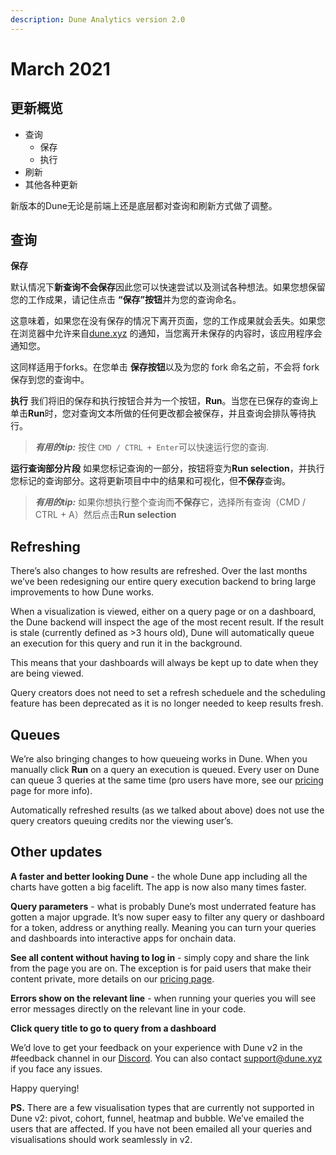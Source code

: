 ```yaml
---
description: Dune Analytics version 2.0
---
```


# March 2021

## 更新概览<a href="#overview-of-changes" id="overview-of-changes"></a>

* 查询
  * 保存
  * 执行
* 刷新
* 其他各种更新

新版本的Dune无论是前端上还是底层都对查询和刷新方式做了调整。


## 查询 <a href="#queries" id="queries"></a>

**保存**

默认情况下**新查询不会保存**因此您可以快速尝试以及测试各种想法。如果您想保留您的工作成果，请记住点击 **“保存”按钮**并为您的查询命名。

这意味着，如果您在没有保存的情况下离开页面，您的工作成果就会丢失。如果您在浏览器中允许来自[dune.xyz](http://dune.xyz/) 的通知，当您离开未保存的内容时，该应用程序会通知您。

这同样适用于forks。在您单击 **保存按钮**以及为您的 fork 命名之前，不会将 fork 保存到您的查询中。


**执行**
我们将旧的保存和执行按钮合并为一个按钮，**Run**。当您在已保存的查询上单击**Run**时，您对查询文本所做的任何更改都会被保存，并且查询会排队等待执行。


> _**有用的tip:**_ 按住 `CMD / CTRL + Enter`可以快速运行您的查询.

**运行查询部分片段**
如果您标记查询的一部分，按钮将变为**Run selection**，并执行您标记的查询部分。这将更新项目中中的结果和可视化，但**不保存**查询。



> _**有用的tip:**_ 如果你想执行整个查询而**不保存**它，选择所有查询（CMD / CTRL + A）然后点击**Run selection**

## Refreshing <a href="#refreshing" id="refreshing"></a>

There’s also changes to how results are refreshed. Over the last months we’ve been redesigning our entire query execution backend to bring large improvements to how Dune works.

When a visualization is viewed, either on a query page or on a dashboard, the Dune backend will inspect the age of the most recent result. If the result is stale (currently defined as >3 hours old), Dune will automatically queue an execution for this query and run it in the background.

This means that your dashboards will always be kept up to date when they are being viewed.

Query creators does not need to set a refresh scheduele and the scheduling feature has been deprecated as it is no longer needed to keep results fresh.

## Queues <a href="#queues" id="queues"></a>

We’re also bringing changes to how queueing works in Dune. When you manually click **Run** on a query an execution is queued. Every user on Dune can queue 3 queries at the same time (pro users have more, see our [pricing](https://hackmd.io/YOP3YIgaRAejTPE190sOjw?view) page for more info).

Automatically refreshed results (as we talked about above) does not use the query creators queuing credits nor the viewing user’s.

## Other updates <a href="#other-updates" id="other-updates"></a>

**A faster and better looking Dune** - the whole Dune app including all the charts have gotten a big facelift. The app is now also many times faster.

**Query parameters** - what is probably Dune’s most underrated feature has gotten a major upgrade. It’s now super easy to filter any query or dashboard for a token, address or anything really. Meaning you can turn your queries and dashboards into interactive apps for onchain data.

**See all content without having to log in** - simply copy and share the link from the page you are on. The exception is for paid users that make their content private, more details on our [pricing page](https://hackmd.io/YOP3YIgaRAejTPE190sOjw?view).

**Errors show on the relevant line** - when running your queries you will see error messages directly on the relevant line in your code.

**Click query title to go to query from a dashboard**

We’d love to get your feedback on your experience with Dune v2 in the #feedback channel in our [Discord](https://discord.com/invite/ErrzwBz). You can also contact [support@dune.xyz](mailto:support@dune.xyz) if you face any issues.

Happy querying!

**PS.** There are a few visualisation types that are currently not supported in Dune v2: pivot, cohort, funnel, heatmap and bubble. We’ve emailed the users that are affected. If you have not been emailed all your queries and visualisations should work seamlessly in v2.

